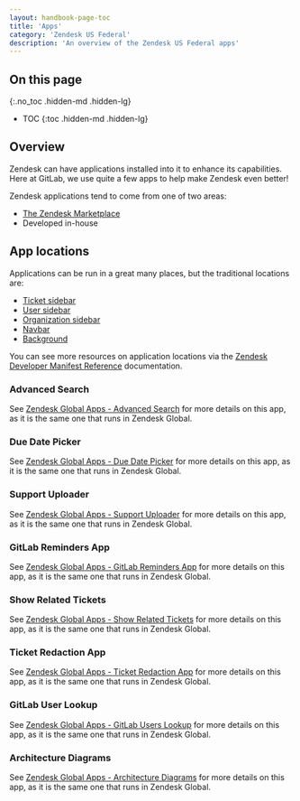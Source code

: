 ```yaml
---
layout: handbook-page-toc
title: 'Apps'
category: 'Zendesk US Federal'
description: 'An overview of the Zendesk US Federal apps'
---
```


## On this page
{:.no_toc .hidden-md .hidden-lg}

- TOC
{:toc .hidden-md .hidden-lg}

## Overview

Zendesk can have applications installed into it to enhance its capabilities.
Here at GitLab, we use quite a few apps to help make Zendesk even better!

Zendesk applications tend to come from one of two areas:

* [The Zendesk Marketplace](https://www.zendesk.com/apps/)
* Developed in-house

<!-- When time allows, make a page detailing _how_ to create an application -->

## App locations

Applications can be run in a great many places, but the traditional locations
are:

* [Ticket sidebar](https://developer.zendesk.com/apps/docs/support-api/ticket_sidebar)
* [User sidebar](https://developer.zendesk.com/apps/docs/support-api/user_sidebar)
* [Organization sidebar](https://developer.zendesk.com/apps/docs/support-api/organization_sidebar)
* [Navbar](https://developer.zendesk.com/apps/docs/support-api/nav_bar)
* [Background](https://developer.zendesk.com/apps/docs/support-api/background)

You can see more resources on application locations via the
[Zendesk Developer Manifest Reference](https://developer.zendesk.com/apps/docs/developer-guide/manifest#location)
documentation.

### Advanced Search

See
[Zendesk Global Apps - Advanced Search](zendesk_global_apps.html#advanced-search)
for more details on this app, as it is the same one that runs in Zendesk Global.

### Due Date Picker

See
[Zendesk Global Apps - Due Date Picker](zendesk_global_apps.html#due-date-picker)
for more details on this app, as it is the same one that runs in Zendesk Global.

### Support Uploader

See
[Zendesk Global Apps - Support Uploader](zendesk_global_apps.html#support-uploader)
for more details on this app, as it is the same one that runs in Zendesk Global.

### GitLab Reminders App

See
[Zendesk Global Apps - GitLab Reminders App](zendesk_global_apps.html#gitlab-reminders-app)
for more details on this app, as it is the same one that runs in Zendesk Global.

### Show Related Tickets

See
[Zendesk Global Apps - Show Related Tickets](zendesk_global_apps.html#show-related-tickets)
for more details on this app, as it is the same one that runs in Zendesk Global.

### Ticket Redaction App
See
[Zendesk Global Apps - Ticket Redaction App](zendesk_global_apps.html#ticket-redaction-app)
for more details on this app, as it is the same one that runs in Zendesk Global.

### GitLab User Lookup

See
[Zendesk Global Apps - GitLab Users Lookup](zendesk_global_apps.html#gitlab-user-lookup)
for more details on this app, as it is the same one that runs in Zendesk Global.

### Architecture Diagrams

See
[Zendesk Global Apps - Architecture Diagrams](zendesk_global_apps.html#architecture-diagrams)
for more details on this app, as it is the same one that runs in Zendesk Global.

